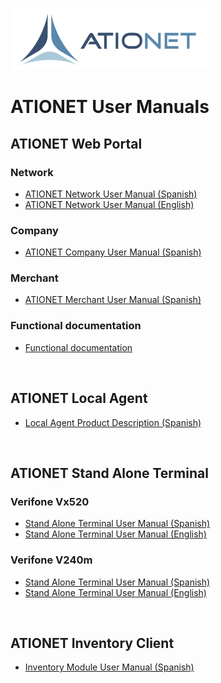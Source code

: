 ![ationetlogo](Content/Images/ATIOnetLogo_250x70.png) 

# ATIONET User Manuals


## ATIONET Web Portal

### Network
- [ATIONET Network User Manual (Spanish)](https://github.com/Ationet/ationetdocs/blob/master/ATIONet%20Network%20User%20Manual-ES.md)
- [ATIONET Network User Manual (English)](https://github.com/Ationet/ationetdocs/blob/master/ATIONet%20Network%20User%20Manual-EN.md)

### Company
- [ATIONET Company User Manual (Spanish)](https://github.com/Ationet/ationetdocs/blob/master/UserManuals/ATIONet_Company_User_Manual.md)

### Merchant 
- [ATIONET Merchant User Manual (Spanish)](https://github.com/Ationet/ationetdocs/blob/master/UserManuals/ATIONET_Merchant_User_Manual.md)

### Functional documentation
- [Functional documentation](FunctionalDocumentation.MD)

<br>

## ATIONET Local Agent
- [Local Agent Product Description (Spanish)](https://github.com/Ationet/ationetdocs/blob/master/ATIONet-Local%20Agent%20Product%20Description-ES.md)

<br>

## ATIONET Stand Alone Terminal

### Verifone Vx520
- [Stand Alone Terminal User Manual (Spanish)](UserManuals/AN-Stand_AloneTerminal-UserManual-SP.md)
- [Stand Alone Terminal User Manual (English)](UserManuals/AN-Stand_AloneTerminal-UserManual-EN.md)

### Verifone V240m
- [Stand Alone Terminal User Manual (Spanish)]()
- [Stand Alone Terminal User Manual (English)](https://github.com/Ationet/ationetdocs/blob/master/Operations%20procedure%20for%20ATIONet%20V240m%20Stand%20Alone%20terminal-EN.md)

<br>

## ATIONET Inventory Client
- [Inventory Module User Manual (Spanish)](UserManuals/AN-InentoryClient-UserManual-SP.md)

